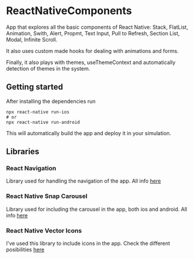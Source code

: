 # ReactNativeComponents

App that explores all the basic components of React Native: Stack, FlatList, Animation, Swith, Alert, Propmt, Text Input, Pull to Refresh, Section List, Modal, Infinite Scroll.

It also uses custom made hooks for dealing with animations and forms.

Finally, it also plays with themes, useThemeContext and automatically detection of themes in the system.

## Getting started

After installing the dependencies run

```
npx react-native run-ios
# or
npx react-native run-android
```

This will automatically build the app and deploy it in your simulation.

## Libraries

### React Navigation

Library used for handling the navigation of the app. All info [here](https://reactnavigation.org/)

### React Native Snap Carousel

Library used for including the carousel in the app, both ios and android. All info [here](https://github.com/meliorence/react-native-snap-carousel)

### React Native Vector Icons

I've used this library to include icons in the app. Check the different posibilities [here](https://github.com/oblador/react-native-vector-icons)
